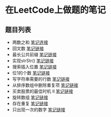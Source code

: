 # 在LeetCode上做题的笔记

## 题目列表
- 两数之和 [笔记连接](1两数之和.md)
- 回文数 [笔记链接](9回文数.md)
- 最长公共前缀 [笔记链接](14最长公共前缀.md)
- 实现strStr() [笔记链接](28实现strStr().md)
- 搜索插入位置 [笔记链接](35搜索插入位置.md)
- 位1的个数 [笔记链接](191位1的个数.md)
- 写字符串需要的行数 [笔记链接](806写字符串需要的行数.md)
- 从排序数组中删除重复项 [笔记链接](初级算法/数组/从排序数组中删除重复项.md)
- 买卖股票的最佳时机 II [笔记链接](初级算法/数组/买卖股票的最佳时机II.md)
- 旋转数组 [笔记链接](初级算法/数组/旋转数组.md)
- 存在重复 [笔记链接](初级算法/数组/存在重复.md) 
- 只出现一次的数字 [笔记链接](初级算法/数组/只出现一次的数字/md)
